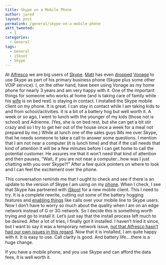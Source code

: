 ```yaml
---
title: Skype on a Mobile Phone
author: jared
layout: post
permalink: /general/skype-on-a-mobile-phone
aktt_tweeted:
  - 1
categories:
  - General
tags:
  - General
  - iSkoot
  - Skype
---
```

At <a href="http://www.alfresco.com" target="_blank">Alfresco</a> we are big users of <a href="http://www.skype.com" target="_blank">Skype</a>. [Matt][1] has even <a href="http://blogs.cnet.com/8301-13505_1-9803895-16.html" target="_blank">dropped</a> [Vonage][2] to use Skype as part of his primary business phone (Skype plus some other VOIP service). I, on the other hand, have been using Vonage as my home phone for nearly 3 years and am very happy with it. One of the important things for someone who works at home (and is taking care of family while his <a href="http://adrienne.ottleys.net" target="_blank">wife</a> is on bed rest) is staying in contact. I installed the Skype mobile client on my phone. It is great. I can stay in contact while I am taking kids to and from school/activities. It is a bit of a battery hog but well worth it. A week or so ago, I went to lunch with the younger of my kids (those not is school) and Adrienne. (Yes, she is on bed rest, but she can get a bit stir crazy and so I try to get her out of the house once a week for a meal not prepared by me.) While at lunch one of the sales guys IMs me over Skype, that he needs someone to take a call to answer some questions. I mention that I am not near a computer (it is lunch time) and that if the call needs that kind of attention it will be a few minutes before I can get home to call the potential customer. He assures me that it won&#8217;t need that kind of attention and then pauses, &#8220;Wait, if you are not near a computer&#8230;how was I just chatting with you over Skype?!&#8221; After a few quick pointers on where to look and I can feel the excitement over the phone.

This conversation reminds me that I ought to check and see if there is an update to the version of Skype I am using on my <a href="http://www.samsungblackjack.com/" target="_blank">phone</a>. When I check, I see that Skype has partnered with <a href="http://www.iskoot.com" target="_blank">iSkoot</a> for a new mobile client. This I need to try. It is a complete rewrite, cutting out some of the battery hogging features and <a href="http://www.iskoot.com/products.php" target="_blank">enabling things</a> like calls over your mobile line to Skype users. Now I don&#8217;t have to worry so much about the quality when I am on an edge network instead of G or 3G network. So I decide this is something worth trying and go to install it. Let&#8217;s just say that the install process left much to be desired. After a lot of tries, I finally got it installed. I haven&#8217;t tried it since, but I want to say it was a temporary network issue, <a href="http://jared.ottleys.net/alfresco/alfresco-website-and-email-down" target="_blank">not that Alfresco hasn&#8217;t had our own issues in this regard</a>. Now that it is installed, I am quite happy with it. It is easy to use. Call clarity is good. And battery life&#8230;.there is a huge change.

If you have a mobile phone, and you use Skype and can afford the data fees, it is well worth it.

 [1]: http://blogs.cnet.com/8300-13505_1-16.html?tag=blgs.list
 [2]: http://www.vonage.com